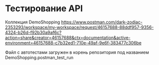 # Тестирование API

Коллекция DemoShopping 
https://www.postman.com/dark-zodiac-2353293/workspace/my-workspace/request/46157688-88ddf957-9356-4324-b26d-f92b30a9af6c?action=share&creator=46157688&ctx=documentation&active-environment=46157688-c7b32ed1-710e-49af-9e6f-383477c306be

Файл с автотестами загружен в корень репозитория под названием DemoShopping.postman_test_run
